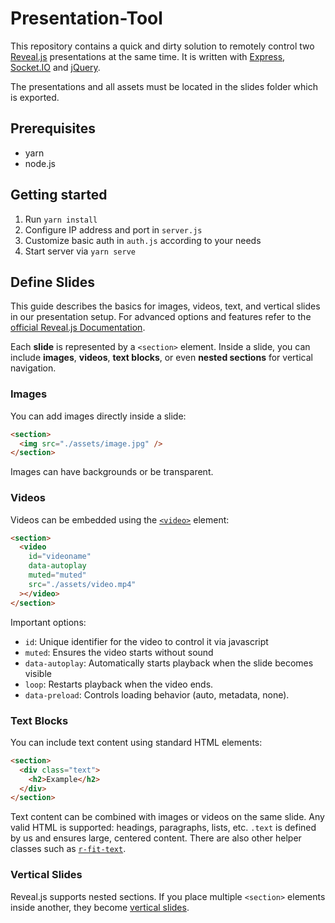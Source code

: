 # Presentation-Tool
This repository contains a quick and dirty solution to remotely control two [Reveal.js](https://revealjs.com) presentations at the same time.
It is written with [Express](https://expressjs.com), [Socket.IO](https://socket.io) and [jQuery](https://jquery.com).

The presentations and all assets must be located in the slides folder which is exported.

## Prerequisites
* yarn
* node.js

## Getting started
1. Run `yarn install`
2. Configure IP address and port in `server.js`
3. Customize basic auth in `auth.js` according to your needs
4. Start server via `yarn serve`

## Define Slides

This guide describes the basics for images, videos, text, and vertical slides in our presentation setup. For advanced options and features refer to the [official Reveal.js Documentation](https://revealjs.com/).

Each **slide** is represented by a `<section>` element. Inside a slide, you can include **images**, **videos**, **text blocks**, or even **nested sections** for vertical navigation.

### Images

You can add images directly inside a slide:

```html
<section>
  <img src="./assets/image.jpg" />
</section>
```

Images can have backgrounds or be transparent.

### Videos

Videos can be embedded using the [`<video>`](https://developer.mozilla.org/en-US/docs/Web/HTML/Element/video) element:

```html
<section>
  <video
    id="videoname"
    data-autoplay
    muted="muted"
    src="./assets/video.mp4"
  ></video>
</section>
```

Important options:
* `id`: Unique identifier for the video to control it via javascript
* `muted`: Ensures the video starts without sound
* `data-autoplay`: Automatically starts playback when the slide becomes visible
* `loop`: Restarts playback when the video ends.
* `data-preload`: Controls loading behavior (auto, metadata, none).

### Text Blocks

You can include text content using standard HTML elements:

```html
<section>
  <div class="text">
    <h2>Example</h2>
  </div>
</section>
```

Text content can be combined with images or videos on the same slide. Any valid HTML is supported: headings, paragraphs, lists, etc.
`.text` is defined by us and ensures large, centered content. There are also other helper classes such as [`r-fit-text`](https://revealjs.com/layout/#fit-text).

### Vertical Slides

Reveal.js supports nested sections. If you place multiple `<section>` elements inside another, they become [vertical slides](https://revealjs.com/vertical-slides/).
